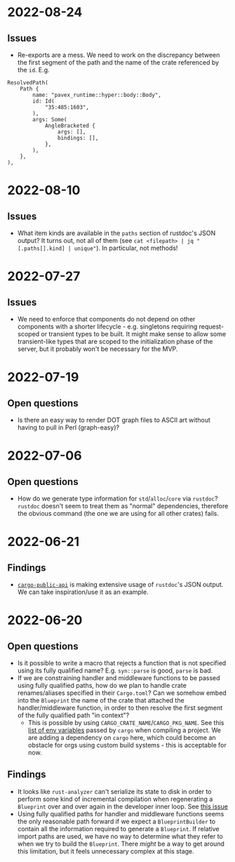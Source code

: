 # 2022-08-24

## Issues

- Re-exports are a mess. We need to work on the discrepancy between the first segment of the path and the name of the crate referenced by the `id`. E.g.

```text
ResolvedPath(
    Path {
        name: "pavex_runtime::hyper::body::Body",
        id: Id(
            "35:485:1603",
        ),
        args: Some(
            AngleBracketed {
                args: [],
                bindings: [],
            },
        ),
    },
),
```

# 2022-08-10

## Issues

- What item kinds are available in the `paths` section of rustdoc's JSON output? It turns out, not all of them (see `cat <filepath> | jq "[.paths[].kind] | unique"`). In particular, not methods!

# 2022-07-27

## Issues

- We need to enforce that components do not depend on other components with a shorter lifecycle - e.g. singletons requiring request-scoped or transient types to be built. It might make sense to allow some transient-like types that are scoped to the initialization phase of the server, but it probably won't be necessary for the MVP.

# 2022-07-19

## Open questions

- Is there an easy way to render DOT graph files to ASCII art without having to pull in Perl (graph-easy)?

# 2022-07-06

## Open questions

- How do we generate type information for `std`/`alloc`/`core` via `rustdoc`? `rustdoc` doesn't seem to treat them as "normal" dependencies, therefore the obvious command (the one we are using for all other crates) fails.

# 2022-06-21

## Findings

- [`cargo-public-api`](https://github.com/Enselic/cargo-public-api) is making extensive usage of `rustdoc`'s JSON output. We can take inspiration/use it as an example.

# 2022-06-20

## Open questions

- Is it possible to write a macro that rejects a function that is not specified using its fully qualified name? E.g. `syn::parse` is good, `parse` is bad.
- If we are constraining handler and middleware functions to be passed using fully qualified paths, how do we plan to handle crate renames/aliases specified in their `Cargo.toml`? Can we somehow embed into the `Blueprint` the name of the crate that attached the handler/middleware function, in order to then resolve the first segment of the fully qualified path "in context"?
  - This is possible by using `CARGO_CRATE_NAME`/`CARGO_PKG_NAME`. See this [list of env variables](https://doc.rust-lang.org/cargo/reference/environment-variables.html#environment-variables-cargo-sets-for-crates) passed by `cargo` when compiling a project. We are adding a dependency on `cargo` here, which could become an obstacle for orgs using custom build systems - this is acceptable for now.

## Findings

- It looks like `rust-analyzer` can't serialize its state to disk in order to perform some kind of incremental compilation when regenerating a `Blueprint` over and over again in the developer inner loop. See [this issue](https://github.com/salsa-rs/salsa/issues/10)
- Using fully qualified paths for handler and middleware functions seems the only reasonable path forward if we expect a `BlueprintBuilder` to contain all the information required to generate a `Blueprint`. If relative import paths are used, we have no way to determine what they refer to when we try to build the `Blueprint`. There _might_ be a way to get around this limitation, but it feels unnecessary complex at this stage.